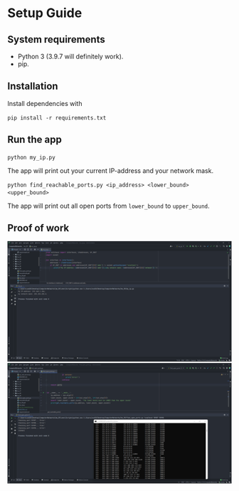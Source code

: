 # Setup Guide
## System requirements
* Python 3 (3.9.7 will definitely work).
* pip.

## Installation
Install dependencies with

`pip install -r requirements.txt`

## Run the app
`python my_ip.py`

The app will print out your current IP-address and your network mask.

`python find_reachable_ports.py <ip_address> <lower_bound> <upper_bound>`

The app will print out all open ports from `lower_bound` to `upper_bound`.

## Proof of work
![proof image 1](my_ip_screenshot.png)
![proof image 2](find_open_ports_screenshot.png)

